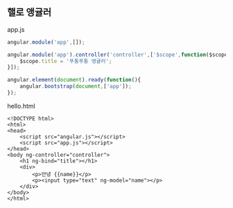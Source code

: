 ## 핼로 앵귤러

app.js
```js
angular.module('app',[]);

angular.module('app').controller('controller',['$scope',function($scope){
    $scope.title = '푸통푸통 앵귤러';
}]);

angular.element(document).ready(function(){
    angular.bootstrap(document,['app']);
});
```

hello.html

    <!DOCTYPE html>
    <html>
    <head>
        <script src="angular.js"></script>
        <script src="app.js"></script>
    </head>
    <body ng-controller="controller">
        <h1 ng-bind="title"></h1>
        <div>
            <p>안녕 {{name}}</p>
            <p><input type="text" ng-model="name"></p>
        </div>
    </body>
    </html>

